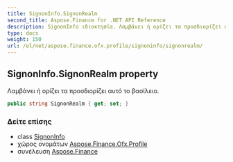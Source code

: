 ```yaml
---
title: SignonInfo.SignonRealm
second_title: Aspose.Finance for .NET API Reference
description: SignonInfo ιδιοκτησία. Λαμβάνει ή ορίζει τα προσδιορίζει αυτό το βασίλειο.
type: docs
weight: 150
url: /el/net/aspose.finance.ofx.profile/signoninfo/signonrealm/
---
```

## SignonInfo.SignonRealm property

Λαμβάνει ή ορίζει τα προσδιορίζει αυτό το βασίλειο.

```csharp
public string SignonRealm { get; set; }
```

### Δείτε επίσης

* class [SignonInfo](../)
* χώρος ονομάτων [Aspose.Finance.Ofx.Profile](../../signoninfo/)
* συνέλευση [Aspose.Finance](../../../)


